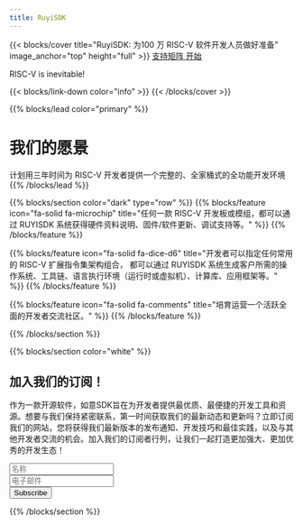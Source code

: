 ```yaml
---
title: RuyiSDK
---
```


{{< blocks/cover title="RuyiSDK: 为100 万 RISC-V 软件开发人员做好准备" image_anchor="top" height="full" >}}
<a class="btn btn-lg btn-primary me-3 mb-4" href="/zh-cn/supported">
 支持矩阵 <i class="fas fa-arrow-alt-circle-right ms-2"></i>
</a>
<a class="btn btn-lg btn-secondary me-3 mb-4" href="https://github.com/ruyisdk">
  开始 <i class="fab fa-github ms-2 "></i>
</a>
<p class="lead mt-5">RISC-V is inevitable!</p>
{{< blocks/link-down color="info" >}}
{{< /blocks/cover >}}


{{% blocks/lead color="primary" %}}
# 我们的愿景

计划用三年时间为 RISC-V 开发者提供一个完整的、全家桶式的全功能开发环境
{{% /blocks/lead %}}


{{% blocks/section color="dark" type="row" %}}
{{% blocks/feature icon="fa-solid fa-microchip" title="任何一款 RISC-V 开发板或模组，都可以通过 RUYISDK 系统获得硬件资料说明、固件/软件更新、调试支持等。" %}}
{{% /blocks/feature %}}


{{% blocks/feature icon="fa-solid fa-dice-d6" title="开发者可以指定任何常用的 RISC-V 扩展指令集架构组合， 都可以通过 RUYISDK 系统生成客户所需的操作系统、工具链、语言执行环境（运行时或虚拟机）、计算库、应用框架等。" %}}
{{% /blocks/feature %}}


{{% blocks/feature icon="fa-solid fa-comments" title="培育运营一个活跃全面的开发者交流社区。" %}}
{{% /blocks/feature %}}


{{% /blocks/section %}}

{{% blocks/section color="white" %}}
<div class="newsletter-subscribe mt-5 container">
        <div class="container">
            <div class="intro">
                <h2 class="text-center newsletter">加入我们的订阅！</h2>
                <p class="text-center">
                作为一款开源软件，如意SDK旨在为开发者提供最优质、最便捷的开发工具和资源。想要与我们保持紧密联系，第一时间获取我们的最新动态和更新吗？立即订阅我们的网站，您将获得我们最新版本的发布通知、开发技巧和最佳实践，以及与其他开发者交流的机会。加入我们的订阅者行列，让我们一起打造更加强大、更加优秀的开发生态！ </p>
            </div>
            <form class="form-inline" method="post"  action="https://fabform.io/f/pFPStcS">
              <div class="form-group"><input class="form-control" type="name" name="fullName" placeholder="名称"></div>
                <div class="form-group"><input class="form-control" type="email" name="email" placeholder="电子邮件"></div>
                <div class="form-group"><button class="btn btn-primary" type="submit">Subscribe </button></div>
            </form>
        </div>
    </div>
{{% /blocks/section %}}

